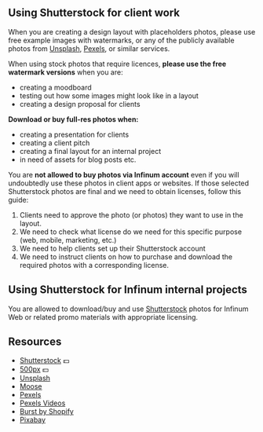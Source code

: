 ## Using Shutterstock for client work

When you are creating a design layout with placeholders photos, please use free example images with watermarks, or any of the publicly available photos from [Unsplash](https://unsplash.com/), [Pexels](https://pexels.com/), or similar services. 

When using stock photos that require licences, **please use the free watermark versions** when you are:

- creating a moodboard
- testing out how some images might look like in a layout
- creating a design proposal for clients

**Download or buy full-res photos when:**

- creating a presentation for clients
- creating a client pitch
- creating a final layout for an internal project
- in need of assets for blog posts etc.

You are **not allowed to buy photos via Infinum account** even if you will undoubtedly use these photos in client apps or websites. If those selected Shutterstock photos are final and we need to obtain licenses, follow this guide:

1. Clients need to approve the photo (or photos) they want to use in the layout.
2. We need to check what license do we need for this specific purpose (web, mobile, marketing, etc.)
3. We need to help clients set up their Shutterstock account
4. We need to instruct clients on how to purchase and download the required photos with a corresponding license.

## Using Shutterstock for Infinum internal projects

You are allowed to download/buy and use [Shutterstock](https://www.shutterstock.com/) photos for Infinum Web or related promo materials with appropriate licensing.


## Resources
- [Shutterstock](http://www.shutterstock.com/) 💵
- [500px](https://500px.com/) 💵
- [Unsplash](https://unsplash.com/)
- [Moose](https://photos.icons8.com/)
- [Pexels](https://www.pexels.com/)
- [Pexels Videos](https://videos.pexels.com/)
- [Burst by Shopify](https://burst.shopify.com/)
- [Pixabay](https://pixabay.com/)
